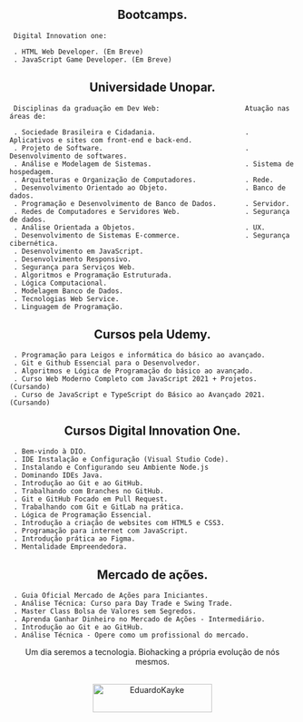 <h2 align="center">Bootcamps.</h2>



     Digital Innovation one:                   

     . HTML Web Developer. (Em Breve)
     . JavaScript Game Developer. (Em Breve)


<h2 align="center">Universidade Unopar.</h2>



     Disciplinas da graduação em Dev Web:                     Atuação nas áreas de: 

     . Sociedade Brasileira e Cidadania.                      . Aplicativos e sites com front-end e back-end.  
     . Projeto de Software.                                   . Desenvolvimento de softwares.   
     . Análise e Modelagem de Sistemas.                       . Sistema de hospedagem. 
     . Arquiteturas e Organização de Computadores.            . Rede.
     . Desenvolvimento Orientado ao Objeto.                   . Banco de dados.
     . Programação e Desenvolvimento de Banco de Dados.       . Servidor. 
     . Redes de Computadores e Servidores Web.                . Segurança de dados.  
     . Análise Orientada a Objetos.                           . UX. 
     . Desenvolvimento de Sistemas E-commerce.                . Segurança cibernética.  
     . Desenvolvimento em JavaScript.                      
     . Desenvolvimento Responsivo. 
     . Segurança para Serviços Web.  
     . Algoritmos e Programação Estruturada.  
     . Lógica Computacional.
     . Modelagem Banco de Dados.
     . Tecnologias Web Service.
     . Linguagem de Programação.
    

<h2 align="center">Cursos pela Udemy.</h2>



     . Programação para Leigos e informática do básico ao avançado.  
     . Git e Github Essencial para o Desenvolvedor.
     . Algoritmos e Lógica de Programação do básico ao avançado.
     . Curso Web Moderno Completo com JavaScript 2021 + Projetos. (Cursando)
     . Curso de JavaScript e TypeScript do Básico ao Avançado 2021. (Cursando)
     


<h2 align="center">Cursos Digital Innovation One.</h2>



     . Bem-vindo à DIO.  
     . IDE Instalação e Configuração (Visual Studio Code).
     . Instalando e Configurando seu Ambiente Node.js
     . Dominando IDEs Java.
     . Introdução ao Git e ao GitHub.
     . Trabalhando com Branches no GitHub.
     . Git e GitHub Focado em Pull Request.
     . Trabalhando com Git e GitLab na prática.
     . Lógica de Programação Essencial.
     . Introdução a criação de websites com HTML5 e CSS3.
     . Programação para internet com JavaScript.
     . Introdução prática ao Figma.
     . Mentalidade Empreendedora.
     
     


<h2 align="center">Mercado de ações.</h2>



     . Guia Oficial Mercado de Ações para Iniciantes. 
     . Análise Técnica: Curso para Day Trade e Swing Trade.
     . Master Class Bolsa de Valores sem Segredos.
     . Aprenda Ganhar Dinheiro no Mercado de Ações - Intermediário.
     . Introdução ao Git e ao GitHub.
     . Análise Técnica - Opere como um profissional do mercado.
     


<div align="center">
Um dia seremos a tecnologia. Biohacking a própria evolução de nós mesmos.<br><br>

<p><a href="https://www.buymeacoffee.com/EduardoKayke"> <img align="center" src="https://cdn.buymeacoffee.com/buttons/v2/default-yellow.png" height="50" width="210" alt="EduardoKayke" /></a></p><br><br>
